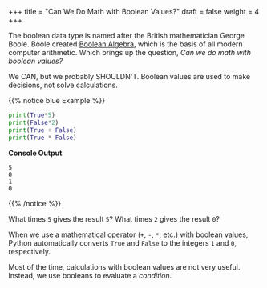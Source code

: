 +++
title = "Can We Do Math with Boolean Values?"
draft = false
weight = 4
+++

The boolean data type is named after the British mathematician George Boole. Boole
created [Boolean Algebra](https://en.wikipedia.org/wiki/Boolean_algebra),
which is the basis of all modern computer arithmetic.  Which brings up the question, *Can we do math with boolean values?*

We CAN, but we probably SHOULDN'T. Boolean values are used to make decisions,
not solve calculations.

{{% notice blue Example %}}

```python {linenos=table}
print(True*5)
print(False*2)
print(True + False)
print(True * False)
```

**Console Output**

```console
5
0
1
0
```

{{% /notice %}}

What times `5` gives the result `5`? What times `2` gives the result
`0`?

When we use a mathematical operator (`+`, `-`, `*`, etc.) with boolean
values, Python automatically converts `True` and `False` to the integers
`1` and `0`, respectively.

Most of the time, calculations with boolean values are not very useful.
Instead, we use booleans to evaluate a *condition*.